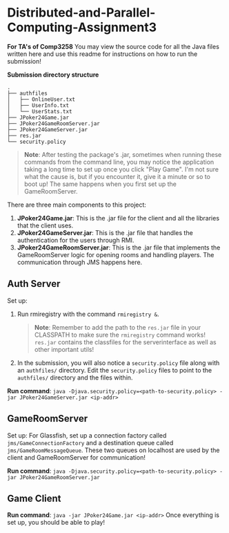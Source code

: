 # Distributed-and-Parallel-Computing-Assignment3

**For TA's of Comp3258**
You may view the source code for all the Java files written here and use this readme for instructions on how to run the submission!

**Submission directory structure**
```tree
.
├── authfiles
│   ├── OnlineUser.txt
│   ├── UserInfo.txt
│   └── UserStats.txt
├── JPoker24Game.jar
├── JPoker24GameRoomServer.jar
├── JPoker24GameServer.jar
├── res.jar
└── security.policy
```

> **Note**: After testing the package's .jar, sometimes when running these commands from the command line, you may notice the application taking a long time to set up once you click "Play Game". I'm not sure what the cause is, but if you encounter it, give it a minute or so to boot up! The same happens when you first set up the GameRoomServer.

There are three main components to this project:
1. **JPoker24Game.jar**: This is the .jar file for the client and all the libraries that the client uses.
2. **JPoker24GameServer.jar**: This is the .jar file that handles the authentication for the users through RMI.
3. **JPoker24GameRoomServer.jar**: This is the .jar file that implements the GameRoomServer logic for opening rooms and handling players. The communication through JMS happens here.

## Auth Server
Set up:
1. Run rmiregistry with the command `rmiregistry &`.
   > **Note**: Remember to add the path to the `res.jar` file in your CLASSPATH to make sure the `rmiregistry` command works! `res.jar` contains the classfiles for the serverinterface as well as other important utils!
2. In the submission, you will also notice a `security.policy` file along with an `authfiles/` directory. Edit the `security.policy` files to point to the `authfiles/` directory and the files within.

**Run command**: `java -Djava.security.policy=<path-to-security.policy> -jar JPoker24GameServer.jar <ip-addr>`

## GameRoomServer
Set up:
For Glassfish, set up a connection factory called `jms/GameConnectionFactory` and a destination queue called `jms/GameRoomMessageQueue`. These two queues on localhost are used by the client and GameRoomServer for communication!

**Run command**: `java -Djava.security.policy=<path-to-security.policy> -jar JPoker24GameRoomServer.jar`

## Game Client
**Run command**: `java -jar JPoker24Game.jar <ip-addr>`
Once everything is set up, you should be able to play!
